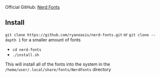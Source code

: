 Official GitHub: [Nerd Fonts](https://github.com/ryanoasis/nerd-fonts)

## Install
  ```git clone https://github.com/ryanoasis/nerd-fonts.git``` or ```git clone --depth 1``` for a smaller amount of fonts
  - ```cd nerd-fonts```
  - ```./install.sh```

This will install all of the fonts into the system in the `/home/user/.local/share/fonts/NerdFonts` directory
